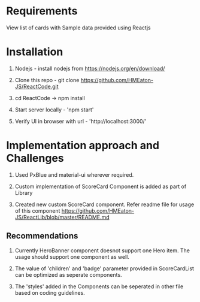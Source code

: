 Requirements
============
View list of cards with Sample data provided using Reactjs

Installation
============
1. Nodejs - install nodejs from https://nodejs.org/en/download/
2. Clone this repo - git clone https://github.com/HMEaton-JS/ReactCode.git
3. cd ReactCode -> npm install
   
6. Start server locally - 'npm start'
7. Verify UI in browser with url - 'http://localhost:3000/'

Implementation approach and Challenges
======================================
1. Used PxBlue and material-ui wherever required.

2. Custom implementation of ScoreCard Component is added as part of Library

3. Created new custom ScoreCard component. Refer readme file for usage of this component https://github.com/HMEaton-JS/ReactLib/blob/master/README.md


Recommendations
---------------
1. Currently HeroBanner component doesnot support one Hero item. The usage should support one component as well.

2. The value of 'children' and 'badge' parameter provided in ScoreCardList can be optimized as seperate components.

3. The 'styles' added in the Components can be seperated in other file based on coding guidelines.